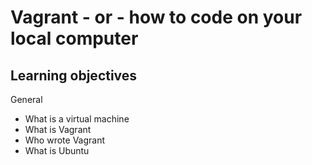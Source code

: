 # Vagrant - or - how to code on your local computer

## Learning objectives

General
* What is a virtual machine
* What is Vagrant
* Who wrote Vagrant
* What is Ubuntu
